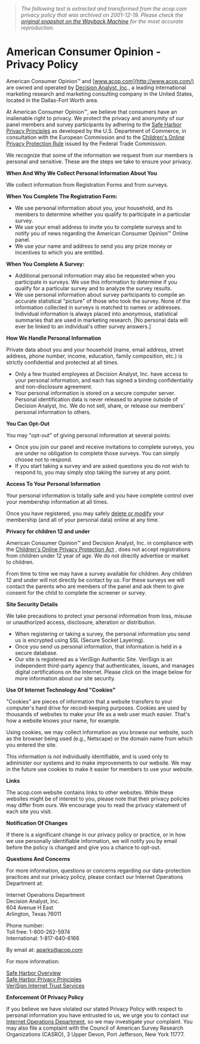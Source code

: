 > *The following text is extracted and transformed from the acop.com privacy policy that was archived on 2001-12-19. Please check the [original snapshot on the Wayback Machine](https://web.archive.org/web/20011219153921id_/http%3A//www.acop.com/English/PrivacyPolicy.asp) for the most accurate reproduction.*

# American Consumer Opinion - Privacy Policy

American Consumer Opinion™ and [www.acop.com](http://www.acop.com/) are owned and operated by [Decision Analyst, Inc](https://web.archive.org/web/20011219153921id_/http%3A//www.acop.com/English/http;/www.decisionanalyst.com)., a leading international marketing research and marketing consulting company in the United States, located in the Dallas-Fort Worth area.

At American Consumer Opinion™, we believe that consumers have an inalienable right to privacy. We protect the privacy and anonymity of our panel members and survey participants by adhering to the [Safe Harbor Privacy Principles](http://www.export.gov/safeharbor/SHPRINCIPLESFINAL.htm) as developed by the U.S. Department of Commerce, in consultation with the European Commission and to the [Children's Online Privacy Protection Rule](http://www.ftc.gov/bcp/conline/edcams/kidzprivacy/) issued by the Federal Trade Commission.

We recognize that some of the information we request from our members is personal and sensitive. These are the steps we take to ensure your privacy. 

**When And Why We Collect Personal Information About You**

We collect information from Registration Forms and from surveys.

**When You Complete The Registration Form:**

  * We use personal information about you, your household, and its members to determine whether you qualify to participate in a particular survey.
  * We use your email address to invite you to complete surveys and to notify you of news regarding the American Consumer Opinion™ Online panel.
  * We use your name and address to send you any prize money or incentives to which you are entitled. 



**When You Complete A Survey:**

  * Additional personal information may also be requested when you participate in surveys. We use this information to determine if you qualify for a particular survey and to analyze the survey results. 
  * We use personal information about survey participants to compile an accurate statistical "picture" of those who took the survey. None of the information collected in surveys is matched to names or addresses. Individual information is always placed into anonymous, statistical summaries that are used in marketing research. [No personal data will ever be linked to an individual's other survey answers.] 



**How We Handle Personal Information**

Private data about you and your household (name, email address, street address, phone number, income, education, family composition, etc.) is strictly confidential and protected at all times.

  * Only a few trusted employees at Decision Analyst, Inc. have access to your personal information, and each has signed a binding confidentiality and non-disclosure agreement. 
  * Your personal information is stored on a secure computer server. Personal identification data is never released to anyone outside of Decision Analyst, Inc. We do not sell, share, or release our members' personal information to others. 



**You Can Opt-Out**

You may "opt-out" of giving personal information at several points:

  * Once you join our panel and receive invitations to complete surveys, you are under no obligation to complete those surveys. You can simply choose not to respond.
  * If you start taking a survey and are asked questions you do not wish to respond to, you may simply stop taking the survey at any point. 



**Access To Your Personal Information**

Your personal information is totally safe and you have complete control over your membership information at all times. 

Once you have registered, you may safely [delete or modify](https://web.archive.org/web/20011219153921id_/http%3A//www.acop.com/English/Registration/Update/default.asp) your membership (and all of your personal data) online at any time.

**Privacy for children 12 and under**

American Consumer Opinion™ and Decision Analyst, Inc. in compliance with the [ Children's Online Privacy Protection Act](http://www.ftc.gov/bcp/conline/edcams/kidzprivacy/) , does not accept registrations from children under 12 year of age. We do not directly advertise or market to children.

From time to time we may have a survey available for children. Any children 12 and under will not directly be contact by us. For these surveys we will contact the parents who are members of the panel and ask them to give consent for the child to complete the screener or survey. 

**Site Security Details**

We take precautions to protect your personal information from loss, misuse or unauthorized access, disclosure, alteration or distribution. 

  * When registering or taking a survey, the personal information you send us is encrypted using SSL (Secure Socket Layering). 
  * Once you send us personal information, that information is held in a secure database.
  * Our site is registered as a VeriSign Authentic Site. VeriSign is an independent third-party agency that authenticates, issues, and manages digital certifications on the Internet. Please click on the image below for more information about our site security.



[](https://digitalid.verisign.com/as2/7ddd629bfd059c7a005eedea97579f48)

**Use Of Internet Technology And "Cookies"**

"Cookies" are pieces of information that a website transfers to your computer's hard drive for record-keeping purposes. Cookies are used by thousands of websites to make your life as a web user much easier. That's how a website knows your name, for example. 

Using cookies, we may collect information as you browse our website, such as the browser being used (e.g., Netscape) or the domain name from which you entered the site.

This information is not individually identifiable, and is used only to administer our systems and to make improvements to our website. We may in the future use cookies to make it easier for members to use your website.

**Links**

The acop.com website contains links to other websites. While these websites might be of interest to you, please note that their privacy policies may differ from ours. We encourage you to read the privacy statement of each site you visit. 

**Notification Of Changes**

If there is a significant change in our privacy policy or practice, or in how we use personally identifiable information, we will notify you by email before the policy is changed and give you a chance to opt-out.

**Questions And Concerns**

For more information, questions or concerns regarding our data-protection practices and our privacy policy, please contact our Internet Operations Department at:

Internet Operations Department  
Decision Analyst, Inc.  
604 Avenue H East  
Arlington, Texas 76011

Phone number:  
Toll free: 1-800-262-5974  
International: 1-817-640-6166 

By email at: [aparks@acop.com](mailto:aparks@acop.com)

For more information:

[Safe Harbor Overview](http://www.export.gov/safeharbor/safeharborinfo.htm)  
[Safe Harbor Privacy Principles](http://www.export.gov/safeharbor/SHPRINCIPLESFINAL.htm)  
[VeriSign Internet Trust Services](http://www.verisign.com/)

**Enforcement Of Privacy Policy**

If you believe we have violated our stated Privacy Policy with respect to personal information you have entrusted to us, we urge you to contact our [Internet Operations Department](mailto:aparks@acop.com), so we may investigate your complaint. You may also file a complaint with the Council of American Survey Research Organizations (CASRO), 3 Upper Devon, Port Jefferson, New York 11777. 
